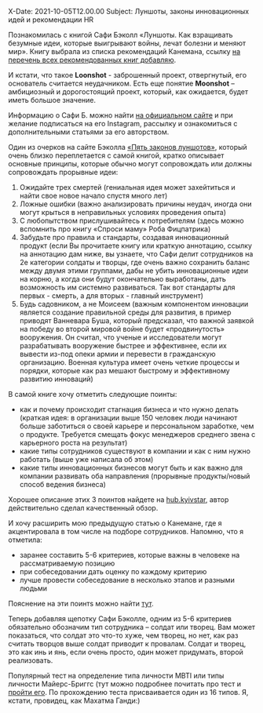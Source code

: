 X-Date: 2021-10-05T12.00.00
Subject: Луншоты, законы инновационных идей и рекомендации HR

Познакомилась с книгой Сафи Бэколл «Луншоты. Как взращивать безумные идеи, которые выигрывают войны, лечат болезни и меняют мир». Книгу выбрала из списка рекомендаций Канемана, ссылку [на перечень всех рекомендованных книг добавляю](https://incrussia.ru/switch/books-daniel-kahneman/).

И кстати, что такое **Loonshot**  - заброшенный проект, отвергнутый, его основатель считается неудачником. Есть еще понятие **Moonshot** – амбициозный и дорогостоящий проект, который, как ожидается, будет иметь большое значение. 

Информацию о Сафи Б. можно найти [на официальном сайте](https://www.bahcall.com/about/) и при желание подписаться на его Instagram, рассылку и ознакомиться с дополнительными статьями за его авторством.

Один из очерков на сайте Бэколла [«Пять законов луншотов»](https://www.bahcall.com/five-laws-of-loonshots/), который очень близко переплетается с самой книгой, кратко описывает основные принципы, которые обычно могут сопровождать или должны сопровождать прорывные идеи:

1.	Ожидайте трех смертей (гениальная идея может захейтиться и найти свое новое начало спустя много лет)
2.	Ложные ошибки (важно анализировать причины неудач, иногда они могут крыться в неправильных условиях проведения опыта)
3.	С любопытством прислушивайтесь к потребителям (здесь можно вспомнить про книгу «Спроси маму» Роба Фицпатрика)
4.	Забудьте про правила и стандарты, создавая инновационный продукт (если Вы прочитаете книгу или краткую аннотацию, ссылку на аннотацию дам ниже, вы узнаете, что Сафи делит сотрудников на 2е категории солдаты и творцы, где очень важно сохранить баланс между двумя этими группами, дабы не убить инновационные идеи на корню, а когда они будут окончательно выработаны, дать возможность им системно развиваться. Так вот стандарты для первых - смерть, а для вторых - главный инструмент)
5.	Будь садовником, а не Моисеем (важным компонентом инновации является создание правильной среды для развития, в пример приводят Ванневара Буша, который предсказал, что важной заявкой на победу во второй мировой войне будет «продвинутость» вооружения. Он считал, что ученые и исследователи могут разрабатывать вооружение быстрее и эффективнее, если их вывести из-под опеки армии и перевести в гражданскую организацию. Военная культура имеет очень четкие процессы и порядки, которые как раз мешают быстрому и эффективному развитию инноваций)

В самой книге хочу отметить следующие поинты: 

+ как и почему происходит стагнация бизнеса и что нужно делать (краткая идея: в организации выше 150 человек люди начинают больше заботиться о своей карьере и персональном заработке, чем о продукте. Требуется смещать фокус менеджеров среднего звена с карьерного роста на результат)
+ какие типы сотрудников существуют в компании и как с ним нужно работать (выше уже написала об этом)
+ какие типы инновационных бизнесов могут быть и как важно для компании развивать оба направления (прорывные продукты/новый способ ведения бизнеса)

Хорошее описание этих 3 поинтов найдете на [hub.kyivstar](https://hub.kyivstar.ua/ru/reviews/loonshots/), автор действительно сделал качественный обзор.

И хочу расширить мою предыдущую статью о Канемане, где я акцентировала в том числе на подборе сотрудников. Напомню, что я отметила:

+ заранее составить 5-6 критериев, которые важны в человеке на рассматриваемую позицию
+ при собеседовании дать оценку по каждому критерию
+ лучше провести собеседование в несколько этапов и разными людьми

Пояснение на эти поинтs можно найти [тут](https://vmatveeva.com/posts/thinking_fast_and_slow/). 

Теперь добавляя щепотку Сафи Бэколле, одним из 5-6 критериев обязательно обозначим тип сотрудника – солдат или творец. Вам может показаться, что солдат это что-то хуже, чем творец, но нет, как раз считать творцов выше солдат приводит к провалам. Солдат и творец, это как инь и янь, если очень просто, один может придумать, второй реализовать.

Популярный тест на определение типа личности MBTI или типы личности Майерс-Бриггс (тут можно подробнее почитать про тест и [пройти его](https://my-type.ru/test). По прохождению теста присваивается один из 16 типов. Я, кстати, провидец, как Махатма Ганди:) 
